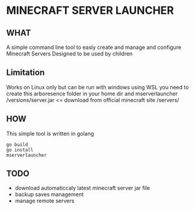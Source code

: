 # MINECRAFT SERVER LAUNCHER

## WHAT
A simple command line tool to easly create and manage and configure Minecraft Servers 
Designed to be used by children

## Limitation
Works on Linux only but can be run with windows using WSL
you need to create this arboresence folder in your home dir and 
mserverlauncher
    /versions/server.jar  <= download from official minecraft site
    /servers/

## HOW
This simple tool is written in golang

````
go build
go install
mserverlauncher
````



## TODO
- download automaticcaly latest minecraft server jar file
- backup saves management
- manage remote servers




